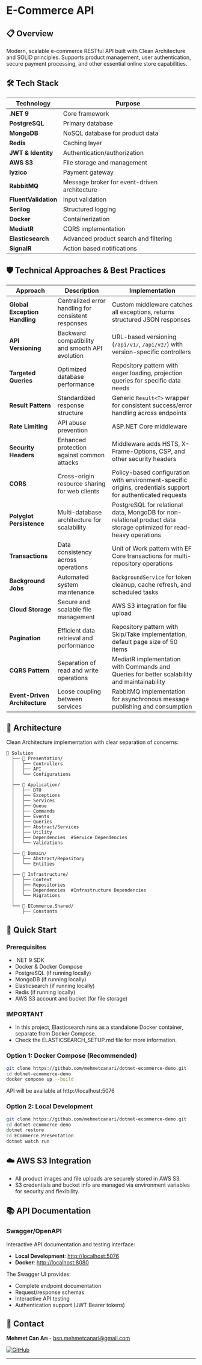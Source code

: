 # E-Commerce API
## 📋 Overview
Modern, scalable e-commerce RESTful API built with Clean Architecture and SOLID principles. Supports product management, user authentication, secure payment processing, and other essential online store capabilities.

## 🛠️ Tech Stack
| Technology | Purpose |
|-----------|---------|
| **.NET 9** | Core framework |
| **PostgreSQL** | Primary database |
| **MongoDB** | NoSQL database for product data |
| **Redis** | Caching layer |
| **JWT & Identity** | Authentication/authorization |
| **AWS S3** | File storage and management |
| **Iyzico** | Payment gateway |
| **RabbitMQ** | Message broker for event-driven architecture |
| **FluentValidation** | Input validation |
| **Serilog** | Structured logging |
| **Docker** | Containerization |
| **MediatR** | CQRS implementation |
| **Elasticsearch** | Advanced product search and filtering |
| **SignalR** | Action based notifications |

## 🛡️ Technical Approaches & Best Practices

| Approach                     | Description | Implementation |
|------------------------------|-------------|----------------|
| **Global Exception Handling** | Centralized error handling for consistent responses | Custom middleware catches all exceptions, returns structured JSON responses |
| **API Versioning**           | Backward compatibility and smooth API evolution | URL-based versioning (`/api/v1/`, `/api/v2/`) with version-specific controllers |
| **Targeted Queries**         | Optimized database performance | Repository pattern with eager loading, projection queries for specific data needs |
| **Result Pattern**           | Standardized response structure | Generic `Result<T>` wrapper for consistent success/error handling across endpoints |
| **Rate Limiting**            | API abuse prevention | ASP.NET Core middleware |
| **Security Headers**         | Enhanced protection against common attacks | Middleware adds HSTS, X-Frame-Options, CSP, and other security headers |
| **CORS**                     | Cross-origin resource sharing for web clients | Policy-based configuration with environment-specific origins, credentials support for authenticated requests |
| **Polyglot Persistence**      | Multi-database architecture for scalability | PostgreSQL for relational data, MongoDB for non-relational product data storage optimized for read-heavy operations |
| **Transactions**   | Data consistency across operations | Unit of Work pattern with EF Core transactions for multi-repository operations |
| **Background Jobs**          | Automated system maintenance | `BackgroundService` for token cleanup, cache refresh, and scheduled tasks |
| **Cloud Storage**            | Secure and scalable file management | AWS S3 integration for file upload |
| **Pagination**              | Efficient data retrieval and performance | Repository pattern with Skip/Take implementation, default page size of 50 items |
| **CQRS Pattern**            | Separation of read and write operations | MediatR implementation with Commands and Queries for better scalability and maintainability |
| **Event-Driven Architecture** | Loose coupling between services | RabbitMQ implementation for asynchronous message publishing and consumption |

## 📐 Architecture
Clean Architecture implementation with clear separation of concerns:

```
📁 Solution
  ├── 📁 Presentation/                
  │   ├── Controllers
  │   ├── API
  │   └── Configurations
  │
  ├── 📁 Application/        
  │   ├── DTO
  │   ├── Exceptions
  │   ├── Services
  │   ├── Queue
  │   ├── Commands
  │   ├── Events
  │   ├── Queries
  │   ├── Abstract/Services
  │   ├── Utility
  │   ├── Dependencies  #Service Dependencies
  │   └── Validations
  │
  ├── 📁 Domain/        
  │   ├── Abstract/Repository       
  │   └── Entities
  │
  ├── 📁 Infrastructure/     
  │   ├── Context
  │   ├── Repositories
  │   ├── Dependencies  #Infrastructure Dependencies  
  │   └── Migrations
  │
  └── 📁 ECommerce.Shared/    
      ├── Constants
```

## 🚀 Quick Start

### Prerequisites
- .NET 9 SDK
- Docker & Docker Compose
- PostgreSQL (if running locally)
- MongoDB (if running locally)
- Elasticsearch (if running locally)
- Redis (if running locally)
- AWS S3 account and bucket (for file storage)

### IMPORTANT 
 - In this project, Elasticsearch runs as a standalone Docker container, separate from Docker Compose. 
 - Check the ELASTICSEARCH_SETUP.md file for more information.

### Option 1: Docker Compose (Recommended)
```bash
git clone https://github.com/mehmetcanari/dotnet-ecommerce-demo.git
cd dotnet-ecommerce-demo
docker compose up --build
```
API will be available at http://localhost:5076

### Option 2: Local Development
```bash
git clone https://github.com/mehmetcanari/dotnet-ecommerce-demo.git
cd dotnet-ecommerce-demo
dotnet restore
cd ECommerce.Presentation
dotnet watch run
```

## ☁️ AWS S3 Integration
- All product images and file uploads are securely stored in AWS S3.
- S3 credentials and bucket info are managed via environment variables for security and flexibility.

## 📚 API Documentation

### Swagger/OpenAPI
Interactive API documentation and testing interface:
- **Local Development**: [http://localhost:5076](http://localhost:5076)
- **Docker**: [http://localhost:8080](http://localhost:8080)

The Swagger UI provides:
- Complete endpoint documentation
- Request/response schemas
- Interactive API testing
- Authentication support (JWT Bearer tokens)

## 📧 Contact
**Mehmet Can Arı** - [bsn.mehmetcanari@gmail.com](mailto:bsn.mehmetcanari@gmail.com)

[![GitHub](https://img.shields.io/badge/github-%23121011.svg?style=for-the-badge&logo=github&logoColor=white)](https://github.com/mehmetcanari)


---
